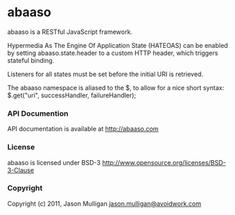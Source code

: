 # abaaso

abaaso is a RESTful JavaScript framework.

Hypermedia As The Engine Of Application State (HATEOAS) can be enabled by setting abaaso.state.header to a custom HTTP header, which triggers stateful binding.

Listeners for all states must be set before the initial URI is retrieved.

The abaaso namespace is aliased to the $, to allow for a nice short syntax: $.get("uri", successHandler, failureHandler);


### API Documention
API documentation is available at http://abaaso.com 


### License
abaaso is licensed under BSD-3
http://www.opensource.org/licenses/BSD-3-Clause

### Copyright
Copyright (c) 2011, Jason Mulligan <jason.mulligan@avoidwork.com>
